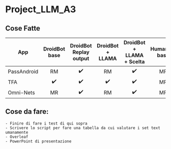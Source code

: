 # Project_LLM_A3

## Cose Fatte 

| App         | DroidBot base | DroidBot Replay output | DroidBot + LLAMA | DroidBot + LLAMA + Scelta | Humanoid base | Humanoid Replay output | Humanoid + LLAMA |
|-------------|:-------------:|:---------------------:|:----------------:|:-------------------------:|:-------------:|:----------------------:|:----------------:|
| PassAndroid |      RM       |          ✔️           |        RM        |           ✔️              |      MR       |          ✔️            |       ✔️         |
| TFA         |      ✔️       |          ✔️           |        ✔️        |           ✔️              |      MR       |          ✔️            |       ✔️         |
| Omni-Nets   |      MR       |          ✔️           |        RM        |           ✔️              |      MR       |          ✔️            |       ✔️         |

## Cose da fare: 
    - Finire di fare i test di qui sopra
    - Scrivere lo script per fare una tabella da cui valutare i set text umanamente
    - Overleaf
    - PowerPoint di presentazione  
